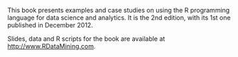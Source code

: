 This book presents examples and case studies on using the R programming language for data science and analytics. It is the 2nd edition, with its 1st one published in December 2012.

Slides, data and R scripts for the book are available at http://www.RDataMining.com.

